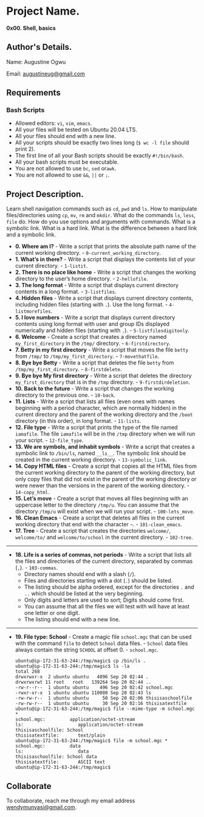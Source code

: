# Project Name.

**0x00. Shell, basics**

## Author's Details.

Name: Augustine Ogwu

Email: augustineug@gmail.com

## Requirements

### Bash Scripts

- Allowed editors: `vi`, `vim`, `emacs`.
- All your files will be tested on Ubuntu 20.04 LTS.
- All your files should end with a new line.
- All your scripts should be exactly two lines long (`$ wc -l file` should print 2).
- The first line of all your Bash scripts should be exactly `#!/bin/bash`.
- All your bash scripts must be executable.
- You are not allowed to use `bc`, `sed` or`awk`.
- You are not allowed to use `&&`, `||` or `;`.

## Project Description.

Learn shell navigation commands such as `cd`, `pwd` and `ls`.
How to manipulate files/directories using `cp`, `mv`, `rm` and `mkdir`.
What do the commands `ls`, `less`, `file` do.
How do you use options and arguments with commands.
What is a symbolic link.
What is a hard link.
What is the difference between a hard link and a symbolic link.

- **0. Where am I?** - Write a script that prints the absolute path name of the current working directory. - `0-current_working_directory`.
- **1. What’s in there?** - Write a script that displays the contents list of your current directory. - `1-listit`.
- **2. There is no place like home** - Write a script that changes the working directory to the user’s home directory. - `2-hellofile`.
- **3. The long format** - Write a script that displays current directory contents in a long format. - `3-listfiles`.
- **4. Hidden files** - Write a script that displays current directory contents, including hidden files (starting with `.`). Use the long format. - `4-listmorefiles`.
- **5. I love numbers** - Write a script that displays current directory contents using long format with user and group IDs displayed numerically and hidden files (starting with `.`). - `5-listfilesdigitonly`.
- **6. Welcome** - Create a script that creates a directory named `my_first_directory` in the `/tmp/` directory. - `6-firstdirectory`.
- **7. Betty in my first directory** - Write a script that moves the file `betty` from `/tmp/` to `/tmp/my_first_directory`. - `7-movethatfile`.
- **8. Bye bye Betty** - Write a script that deletes the file `betty` from `/tmp/my_first_directory`. - `8-firstdelete`.
- **9. Bye bye My first directory** - Write a script that deletes the directory `my_first_directory` that is in the `/tmp` directory. - `9-firstdirdeletion`.
- **10. Back to the future** - Write a script that changes the working directory to the previous one. - `10-back`.
- **11. Lists** - Write a script that lists all files (even ones with names beginning with a period character, which are normally hidden) in the current directory and the parent of the working directory and the `/boot` directory (in this order), in long format. - `11-lists`.
- **12. File type** - Write a script that prints the type of the file named `iamafile`. The file `iamafile` will be in the `/tmp` directory when we will run your script. - `12-file_type`.
- **13. We are symbols, and inhabit symbols** - Write a script that creates a symbolic link to `/bin/ls`, named `__ls__`. The symbolic link should be created in the current working directory. - `13-symbolic_link`.
- **14. Copy HTML files** - Create a script that copies all the HTML files from the current working directory to the parent of the working directory, but only copy files that did not exist in the parent of the working directory or were newer than the versions in the parent of the working directory. - `14-copy_html`.
- **15. Let’s move** - Create a script that moves all files beginning with an uppercase letter to the directory `/tmp/u`. You can assume that the directory `/tmp/u` will exist when we will run your script. - `100-lets_move`.
- **16. Clean Emacs** - Create a script that deletes all files in the current working directory that end with the character `~`. - `101-clean_emacs`.
- **17. Tree** - Create a script that creates the directories `welcome/`, `welcome/to/` and `welcome/to/school` in the current directory. - `102-tree`.

---

- **18. Life is a series of commas, not periods** - Write a script that lists all the files and directories of the current directory, separated by commas (`,`). - `103-commas`.
  - Directory names should end with a slash (`/`).
  - Files and directories starting with a dot (`.`) should be listed.
  - The listing should be alpha ordered, except for the directories `.` and `..` which should be listed at the very beginning.
  - Only digits and letters are used to sort; Digits should come first.
  - You can assume that all the files we will test with will have at least one letter or one digit.
  - The listing should end with a new line.

---

- **19. File type: School** - Create a magic file `school.mgc` that can be used with the command `file` to detect `School` data files. - `School` data files always contain the string `SCHOOL` at offset 0. - `school.mgc`.
  ```
  ubuntu@ip-172-31-63-244:/tmp/magic$ cp /bin/ls .
  ubuntu@ip-172-31-63-244:/tmp/magic$ ls -la
  total 268
  drwxrwxr-x  2 ubuntu ubuntu   4096 Sep 20 02:44 .
  drwxrwxrwt 11 root   root   139264 Sep 20 02:44 ..
  -rw-r--r--  1 ubuntu ubuntu    496 Sep 20 02:42 school.mgc
  -rwxr-xr-x  1 ubuntu ubuntu 110080 Sep 20 02:43 ls
  -rw-rw-r--  1 ubuntu ubuntu     50 Sep 20 02:06 thisisaschoolfile
  -rw-rw-r--  1 ubuntu ubuntu     30 Sep 20 02:16 thisisatextfile
  ubuntu@ip-172-31-63-244:/tmp/magic$ file --mime-type -m school.mgc *
  school.mgc:         application/octet-stream
  ls:                    application/octet-stream
  thisisaschoolfile: School
  thisisatextfile:       text/plain
  ubuntu@ip-172-31-63-244:/tmp/magic$ file -m school.mgc *
  school.mgc:         data
  ls:                    data
  thisisaschoolfile: School data
  thisisatextfile:       ASCII text
  ubuntu@ip-172-31-63-244:/tmp/magic$
  ```

## Collaborate

To collaborate, reach me through my email address wendymunyasi@gmail.com.
